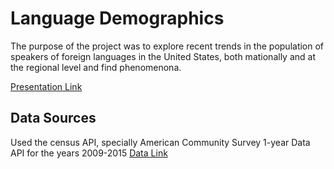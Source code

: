 # Language Demographics

The purpose of the project was to explore recent trends in the population of speakers of foreign languages in the United States, both mationally and at the regional level and find phenomenona.

[Presentation Link](https://github.com/tomrecht/Project-1/blob/jihye/LanguageDemographics.pdf)

## Data Sources
Used the census API, specially American Community Survey 1-year Data API for the years 2009-2015
[Data Link](http://www.census.gov/programs-surveys/acs)
